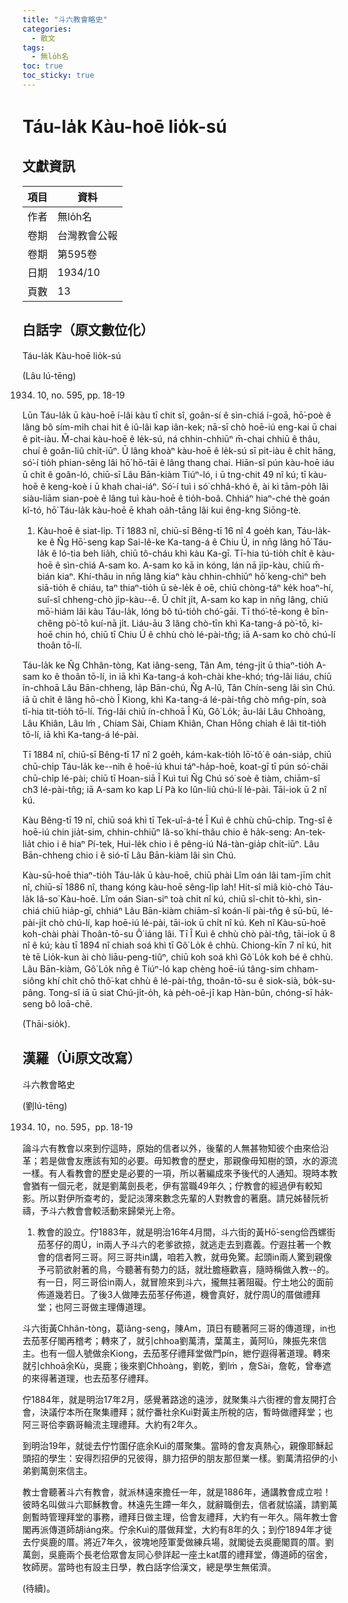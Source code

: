 ```yaml
---
title: "斗六教會略史"
categories:
  - 散文
tags:
  - 無lo̍h名
toc: true
toc_sticky: true
---
```


# Táu-la̍k Kàu-hoē lio̍k-sú

## 文獻資訊

| 項目 | 資料 |
|---|---|
| 作者 | 無lo̍h名 |
| 卷期 | 台灣教會公報 |
| 卷期 | 第595卷 |
| 日期 | 1934/10 |
| 頁數 | 13 |

## 白話字（原文數位化）

Táu-la̍k Kàu-hoē lio̍k-sú

(Lâu Iú-tēng)

1934. 10, no. 595, pp. 18-19

Lūn Táu-la̍k ū kàu-hoē í-lâi kàu tī chit sî, goân-sí ê sìn-chiá í-goā, hō͘-poè ê lâng bô sím-mi̍h chai hit ê iû-lâi kap iân-kek; nā-sī chò hoē-iú eng-kai ū chai ê pit-iàu. M̄-chai kàu-hoē ê le̍k-sú, ná chhin-chhiūⁿ m̄-chai chhiū ê thâu, chuí ê goân-liû chi̍t-iūⁿ. Ū lâng khoàⁿ kàu-hoē ê le̍k-sú sī pit-iàu ê chi̍t hāng, só͘-í tio̍h phian-sêng lâi hō͘ hō-tāi ê lâng thang chai. Hiān-sî pún kàu-hoē iáu ū chi̍t ê goân-ló, chiū-sī Lâu Bān-kiàm Tiúⁿ-ló, i ū tng-chit 49 nî kú; tī kàu-hoē ê keng-koè i ū khah chai-iáⁿ. Só͘-í tuì i só͘ chhâ-khó ê, ài kì tām-po̍h lâi siàu-liām sian-poè ê lâng tuì kàu-hoē ê tio̍h-boâ. Chhiáⁿ hiaⁿ-ché thè goán kî-tó, hō͘ Táu-la̍k kàu-hoē ē khah oa̍h-tāng lâi kui êng-kng Siōng-tè.

1. Kàu-hoē ê siat-li̍p. Tī 1883 nî, chiū-sī Bêng-tī 16 nî 4 goe̍h kan, Táu-la̍k-ke ê N̂g Hō͘-seng kap Sai-lê-ke Ka-tang-á ê Chiu Ú, in nn̄g lâng hō͘ Táu-la̍k ê ló-tia beh lia̍h, chiū tô-cháu khì kàu Ka-gī. Tī-hia tú-tio̍h chi̍t ê kàu-hoē ê sìn-chiá A-sam ko. A-sam ko kā in kóng, lán nā ji̍p-kàu, chiū m̄-bián kiaⁿ. Khí-thâu in nn̄g lâng kiaⁿ kàu chhin-chhiūⁿ hō͘ keng-chìⁿ beh siā-tio̍h ê chiáu, taⁿ thiaⁿ-tio̍h ū sè-le̍k ê oē, chiū chòng-táⁿ ke̍k hoaⁿ-hí, suî-sî chheng-chò ji̍p-kàu--ê. Ū chi̍t ji̍t, A-sam ko kap in nn̄g lâng, chiū mō͘-hiám lâi kàu Táu-la̍k, lóng bô tú-tio̍h chó͘-gāi. Tī thó͘-tē-kong ê bīn-chêng pò͘-tō kuí-nā ji̍t. Liáu-āu 3 lâng chò-tīn khì Ka-tang-á pò͘-tō, ki-hoē chin hó, chiū tī Chiu Ú ê chhù chò lé-pài-tn̂g; iā A-sam ko chò chú-lí thoân tō-lí.

Táu-la̍k ke N̂g Chhân-tòng, Kat iâng-seng, Tân Am, téng-ji̍t ū thiaⁿ-tio̍h A-sam ko ê thoân tō-lí, in iā khì Ka-tang-á koh-chài khe-khó; tńg-lâi liáu, chiū ín-chhoā Lâu Bān-chheng, Ia̍p Bān-chú, N̂g A-lû, Tân Chín-seng lâi sìn Chú. iā ū chi̍t ê lâng hō-chò Î Kiong, khì Ka-tang-á lé-pài-tn̂g chò mn̂g-pín, soà tī-hia tit-tio̍h tō-lí. Tńg-lâi chiū ín-chhoā Î Kù, Gô͘ Lo̍k; āu-lâi Lâu Chhoàng, Lâu Khiân, Lâu lm̀ , Chiam Sài, Chiam Khiân, Chan Hōng chiah ê lâi tit-tio̍h tō-lí, iā khì Ka-tang-á lé-pài.

Tī 1884 nî, chiū-sī Bêng-tī 17 nî 2 goe̍h, kám-kak-tio̍h lō͘-tô͘ ê oán-sia̍p, chiū chū-chi̍p Táu-la̍k ke--nih ê hoē-iú khui táⁿ-ha̍p-hoē, koat-gī tī pún só͘-chāi chū-chi̍p lé-pài; chiū tī Hoan-siā Î Kuì tuì N̂g Chú só͘ soè ê tiàm, chiām-sî ch3 lé-pài-tn̂g; iā A-sam ko kap Lí Pà ko lûn-liû chú-lí lé-pài. Tāi-iok ū 2 nî kú.

Kàu Bêng-tī 19 nî, chiū soá khì tī Tek-uî-á-té Î Kuì ê chhù chū-chi̍p. Tng-sî ê hoē-iú chin jia̍t-sim, chhin-chhiūⁿ Iâ-so͘ khí-thâu chio ê ha̍k-seng: An-tek-lia̍t chio i ê hiaⁿ Pí-tek, Hui-le̍k chio i ê pêng-iú Ná-tàn-gia̍p chi̍t-iūⁿ. Lâu Bān-chheng chio i ê sió-tī Lâu Bān-kiàm lâi sìn Chú.

Kàu-sū-hoē thiaⁿ-tio̍h Táu-la̍k ū kàu-hoē, chiū phài Lîm oán lâi tam-jīm chi̍t nî, chiū-sī 1886 nî, thang kóng kàu-hoē sêng-li̍p lah! Hit-sî miâ kiò-chò Táu-la̍k Iâ-so͘ Kàu-hoē. Lîm oán Sian-siⁿ toà chi̍t nî kú, chiū sî-chit tò-khì, sìn-chiá chiū hia̍p-gī, chhiáⁿ Lâu Bān-kiàm chiām-sî koán-lí pài-tn̂g ê sū-bū, lé-pài-ji̍t chò chú-lí, kap hoē-iú lé-pài, tāi-iok ū chi̍t nî kú. Keh nî Kàu-sū-hoē koh-chài phài Thoân-tō-su Ô͘ iáng lâi. Tī Î Kuì ê chhù chò pài-tn̂g, tāi-iok ū 8 nî ê kú; kàu tī 1894 nî chiah soá khì tī Gô͘ Lo̍k ê chhù. Chiong-kīn 7 nî kú, hit tè tē Lio̍k-kun ài chò liāu-peng-tiûⁿ, chiū koh soá khì Gô͘ Lo̍k koh bé ê chhù. Lâu Bān-kiàm, Gô͘ Lo̍k nn̄g ê Tiúⁿ-ló kap chèng hoē-iú tâng-sim chham-siông khí chi̍t chō thô͘-kat chhù ê lé-pài-tn̂g, thoân-tō-su ê siok-sià, bo̍k-su-pâng. Tong-sî iā ū siat Chú-ji̍t-o̍h, kà pe̍h-oē-jī kap Hàn-bûn, chóng-sī ha̍k-seng bô loā-chē.

(Thāi-sio̍k).

## 漢羅（Ùi原文改寫）

斗六教會略史

(劉Iú-tēng)

1934. 10，no. 595，pp. 18-19

論斗六有教會以來到佇這時，原始的信者以外，後輩的人無甚物知彼个由來佮沿革；若是做會友應該有知的必要。毋知教會的歷史，那親像毋知樹的頭，水的源流一樣。有人看教會的歷史是必要的一項，所以著編成來予後代的人通知。現時本教會猶有一個元老，就是劉萬劍長老，伊有當職49年久；佇教會的經過伊有較知影。所以對伊所查考的，愛記淡薄來數念先輩的人對教會的著磨。請兄姊替阮祈禱，予斗六教會會較活動來歸榮光上帝。

1. 教會的設立。佇1883年，就是明治16年4月間，斗六街的黃Hō͘-seng佮西螺街茄苳仔的周Ú，in兩人予斗六的老爹欲掠，就逃走去到嘉義。佇遐拄著一个教會的信者阿三哥。阿三哥共in講，咱若入教，就毋免驚。起頭in兩人驚到親像予弓箭欲射著的鳥，今聽著有勢力的話，就壯膽極歡喜，隨時稱做入教--的。有一日，阿三哥佮in兩人，就冒險來到斗六，攏無拄著阻礙。佇土地公的面前佈道幾若日。了後3人做陣去茄苳仔佈道，機會真好，就佇周Ú的厝做禮拜堂；也阿三哥做主理傳道理。

斗六街黃Chhân-tòng，葛iâng-seng，陳Am，頂日有聽著阿三哥的傳道理，in也去茄苳仔閣再稽考；轉來了，就引chhoa劉萬清，葉萬主，黃阿lû，陳振先來信主。也有一個人號做余Kiong，去茄苳仔禮拜堂做門pín，紲佇遐得著道理。轉來就引chhoā余Kù，吳鹿；後來劉Chhoàng，劉乾，劉lm̀ ，詹Sài，詹乾，曾奉遮的來得著道理，也去茄苳仔禮拜。

佇1884年，就是明治17年2月，感覺著路途的遠涉，就聚集斗六街裡的會友開打合會，決議佇本所在聚集禮拜；就佇番社余Kuì對黃主所稅的店，暫時做禮拜堂；也阿三哥佮李霸哥輪流主理禮拜。大約有2年久。

到明治19年，就徙去佇竹圍仔底余Kuì的厝聚集。當時的會友真熱心，親像耶穌起頭招的學生：安得烈招伊的兄彼得，腓力招伊的朋友那但業一樣。劉萬清招伊的小弟劉萬劍來信主。

教士會聽著斗六有教會，就派林遠來擔任一年，就是1886年，通講教會成立啦！彼時名叫做斗六耶穌教會。林遠先生蹛一年久，就辭職倒去，信者就協議，請劉萬劍暫時管理拜堂的事務，禮拜日做主理，佮會友禮拜，大約有一年久。隔年教士會閣再派傳道師胡iáng來。佇余Kuì的厝做拜堂，大約有8年的久；到佇1894年才徙去佇吳鹿的厝。將近7年久，彼塊地陸軍愛做練兵場，就閣徙去吳鹿閣買的厝。劉萬劍，吳鹿兩个長老佮眾會友同心參詳起一座土kat厝的禮拜堂，傳道師的宿舍，牧師房。當時也有設主日學，教白話字佮漢文，總是學生無偌濟。

(待續)。
